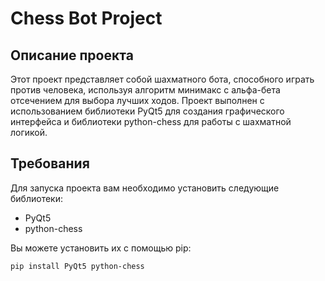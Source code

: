 # Chess Bot Project

## Описание проекта
Этот проект представляет собой шахматного бота, способного играть против человека, используя алгоритм минимакс с альфа-бета отсечением для выбора лучших ходов. Проект выполнен с использованием библиотеки PyQt5 для создания графического интерфейса и библиотеки python-chess для работы с шахматной логикой.

## Требования
Для запуска проекта вам необходимо установить следующие библиотеки:

- PyQt5
- python-chess

Вы можете установить их с помощью pip:

```bash
pip install PyQt5 python-chess
